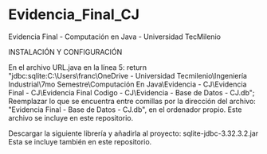# Evidencia_Final_CJ
Evidencia Final - Computación en Java - Universidad TecMilenio

INSTALACIÓN Y CONFIGURACIÓN

En el archivo URL.java en la línea 5:
return "jdbc:sqlite:C:\\Users\\franc\\OneDrive - Universidad Tecmilenio\\Ingeniería Industrial\\7mo Semestre\\Computación En Java\\Evidencia - CJ\\Evidencia Final - CJ\\Evidencia Final Codigo - CJ\\Evidencia - Base de Datos - CJ.db";
Reemplazar lo que se encuentra entre comillas por la dirección del archivo: "Evidencia Final - Base de Datos - CJ.db", en el ordenador propio. Este archivo se incluye en este repositorio.

Descargar la siguiente librería y añadirla al proyecto: sqlite-jdbc-3.32.3.2.jar
Esta se incluye también en este repositorio.

